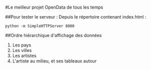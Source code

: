 #Le meilleur projet OpenData de tous les temps


##Pour tester le serveur :
Depuis le répertoire contenant index.html :
```
python -m SimpleHTTPServer 8000
```

##Ordre hiérarchique d'affichage des données
1. Les pays
2. Les villes
3. Les artistes
4. L'artiste au milieu, et ses tableaux autour
